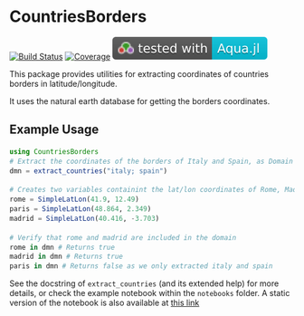 # CountriesBorders

<!-- [![Stable](https://img.shields.io/badge/docs-stable-blue.svg)](https://disberd.github.io/CountriesBorders.jl/)
[![Dev](https://img.shields.io/badge/docs-dev-blue.svg)](https://disberd.github.io/CountriesBorders.jl/dev) -->
[![Build Status](https://github.com/disberd/CountriesBorders.jl/actions/workflows/CI.yml/badge.svg?branch=main)](https://github.com/disberd/CountriesBorders.jl/actions/workflows/CI.yml?query=branch%3Amain)
[![Coverage](https://codecov.io/gh/disberd/CountriesBorders.jl/branch/main/graph/badge.svg)](https://codecov.io/gh/disberd/CountriesBorders.jl)
[![Aqua QA](https://raw.githubusercontent.com/JuliaTesting/Aqua.jl/master/badge.svg)](https://github.com/JuliaTesting/Aqua.jl)

This package provides utilities for extracting coordinates of countries borders in latitude/longitude.

It uses the natural earth database for getting the borders coordinates.

## Example Usage
```julia
using CountriesBorders
# Extract the coordinates of the borders of Italy and Spain, as Domain from Meshes. This function is exported by CountriesBorders
dmn = extract_countries("italy; spain")

# Creates two variables containint the lat/lon coordinates of Rome, Madrid and Paris. SimpleLatLon is exported by CountriesBorders
rome = SimpleLatLon(41.9, 12.49)
paris = SimpleLatLon(48.864, 2.349)
madrid = SimpleLatLon(40.416, -3.703)

# Verify that rome and madrid are included in the domain
rome in dmn # Returns true
madrid in dmn # Returns true
paris in dmn # Returns false as we only extracted italy and spain
```

See the docstring of `extract_countries` (and its extended help) for more details, or check the example notebook within the `notebooks` folder. A static version of the notebook is also available at [this link](https://rawcdn.githack.com/disberd/CountriesBorders.jl/main/notebooks/example_use.html)